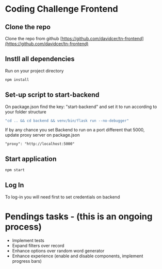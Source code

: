 # Coding Challenge Frontend

##  Clone the repo
Clone the repo from github [https://github.com/davidcer/tn-frontend](https://github.com/davidcer/tn-frontend)

## Instll all dependencies
Run on your project directory
```bash
npm install
```
## Set-up script to start-backend
On package.json find the key: "start-backend" and set it to run according to your folder structure
```bash
"cd .. && cd backend && venv/bin/flask run --no-debugger"
```
If by any chance you set Backend to run on a port different that 5000, update proxy server on package.json
```node
"proxy": "http://localhost:5000"
```

## Start application
```bash
npm start
```
## Log In
To log-in you will need first to set credentials on backend


# Pendings tasks - (this is an ongoing process)

* Implement tests
* Expand filters over record
* Enhance options over random word generator
* Enhance experience (enable and disable components, implement progress bars)

